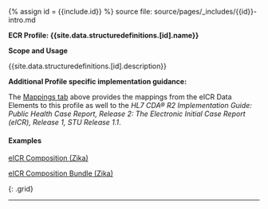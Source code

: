 {% assign id = {{include.id}} %}
source file: source/pages/\_includes/{{id}}-intro.md

**ECR Profile: {{site.data.structuredefinitions.[id].name}}**

**Scope and Usage**

{{site.data.structuredefinitions.[id].description}}


**Additional Profile specific implementation guidance:**

The [Mappings tab](eicr-composition-map.html) above provides the mappings from the eICR Data Elements to this profile as well to the *HL7 CDA® R2 Implementation Guide: Public Health Case Report, Release 2: The Electronic Initial Case Report (eICR), Release 1, STU Release 1.1*.

#### Examples

[eICR Composition (Zika)](Composition-eicr-composition-zika.html)

[eICR Composition Bundle (Zika)](Bundle-eicr-bundle-zika.html)

{: .grid}


---
